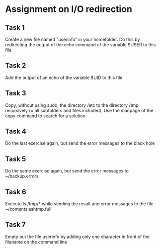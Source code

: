 # Assignment on I/O redirection

## Task 1
Create a new file named "userinfo" in your homefolder. Do this by redirecting the output of the echo command of the variable $USER to this file  

## Task 2
Add the output of an echo of the variable $UID to this file  

## Task 3
Copy, without using sudo, the directory /etc to the directory /tmp recursively (= all subfolders and files included). Use the manpage of the copy command to search for a solution  

## Task 4
Do the last exercise again, but send the error messages to the black hole

## Task 5
Do the same exercise again, but send the error messages to ~/backup.errors

## Task 6
Execute ls /tmp/* while sending the result and error messages to the file ~/contentslashtmp.full

## Task 7
Empty out the file userinfo by adding only one character in front of the filename on the command line 
